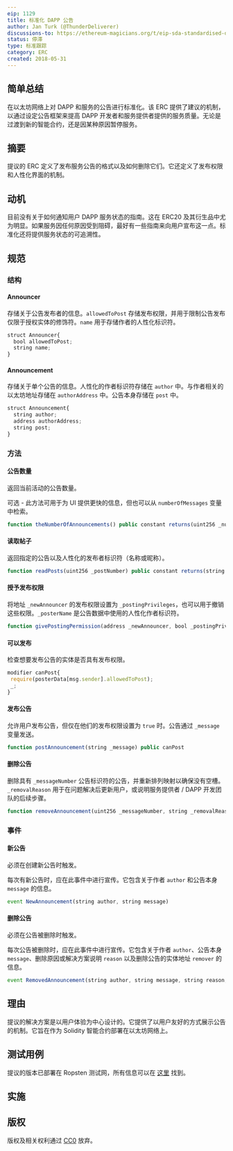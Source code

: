```yaml
---
eip: 1129
title: 标准化 DAPP 公告
author: Jan Turk (@ThunderDeliverer)
discussions-to: https://ethereum-magicians.org/t/eip-sda-standardised-dapp-announcements/508?u=thunderdeliverer
status: 停滞
type: 标准跟踪
category: ERC
created: 2018-05-31
---
```


## 简单总结
在以太坊网络上对 DAPP 和服务的公告进行标准化。该 ERC 提供了建议的机制，以通过设定公告框架来提高 DAPP 开发者和服务提供者提供的服务质量。无论是过渡到新的智能合约，还是因某种原因暂停服务。

## 摘要
提议的 ERC 定义了发布服务公告的格式以及如何删除它们。它还定义了发布权限和人性化界面的机制。

## 动机
目前没有关于如何通知用户 DAPP 服务状态的指南。这在 ERC20 及其衍生品中尤为明显。如果服务因任何原因受到阻碍，最好有一些指南来向用户宣布这一点。标准化还将提供服务状态的可追溯性。

## 规范

### 结构

#### Announcer

存储关于公告发布者的信息。`allowedToPost` 存储发布权限，并用于限制公告发布仅限于授权实体的修饰符。`name` 用于存储作者的人性化标识符。

``` js
struct Announcer{
  bool allowedToPost;
  string name;
}
```


#### Announcement

存储关于单个公告的信息。人性化的作者标识符存储在 `author` 中。与作者相关的以太坊地址存储在 `authorAddress` 中。公告本身存储在 `post` 中。

``` js
struct Announcement{
  string author;
  address authorAddress;
  string post;
}
```



### 方法
#### 公告数量

返回当前活动的公告数量。

可选 - 此方法可用于为 UI 提供更快的信息，但也可以从 `numberOfMessages` 变量中检索。

``` js
function theNumberOfAnnouncements() public constant returns(uint256 _numberOfAnnouncements)
```


#### 读取帖子

返回指定的公告以及人性化的发布者标识符（名称或昵称）。

``` js
function readPosts(uint256 _postNumber) public constant returns(string _author, string _post)
```


#### 授予发布权限

将地址 `_newAnnouncer` 的发布权限设置为 `_postingPrivileges`，也可以用于撤销这些权限。`_posterName` 是公告数据中使用的人性化作者标识符。

``` js
function givePostingPermission(address _newAnnouncer, bool _postingPrivileges, string _posterName) public onlyOwner returns(bool success)
```


#### 可以发布

检查想要发布公告的实体是否具有发布权限。

``` js
modifier canPost{
 require(posterData[msg.sender].allowedToPost);
 _;
}
```


#### 发布公告

允许用户发布公告，但仅在他们的发布权限设置为 `true` 时。公告通过 `_message` 变量发送。

``` js
function postAnnouncement(string _message) public canPost
```


#### 删除公告

删除具有 `_messageNumber` 公告标识符的公告，并重新排列映射以确保没有空槽。`_removalReason` 用于在问题解决后更新用户，或说明服务提供者 / DAPP 开发团队的后续步骤。

``` js
function removeAnnouncement(uint256 _messageNumber, string _removalReason) public
```



### 事件

#### 新公告

必须在创建新公告时触发。

每次有新公告时，应在此事件中进行宣传。它包含关于作者 `author` 和公告本身 `message` 的信息。

``` js
event NewAnnouncement(string author, string message)
```


#### 删除公告

必须在公告被删除时触发。

每次公告被删除时，应在此事件中进行宣传。它包含关于作者 `author`、公告本身 `message`、删除原因或解决方案说明 `reason` 以及删除公告的实体地址 `remover` 的信息。

``` js
event RemovedAnnouncement(string author, string message, string reason, address remover);
```

## 理由
提议的解决方案是以用户体验为中心设计的。它提供了以用户友好的方式展示公告的机制。它旨在作为 Solidity 智能合约部署在以太坊网络上。

## 测试用例
提议的版本已部署在 Ropsten 测试网，所有信息可以在 [这里](https://ropsten.etherscan.io/address/0xb04f67172b9733837e59ebaf03d277279635c8e6#readContract) 找到。

## 实施

## 版权
版权及相关权利通过 [CC0](../LICENSE.md) 放弃。